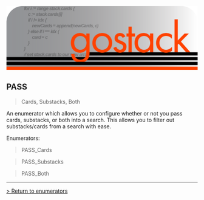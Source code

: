 ![Banner](../../images/gostack_SmallerTransparent.png)

<h2>PASS</h2>

 > Cards, Substacks, Both

An enumerator which allows you to configure whether or not you pass cards, substacks, or both into a search.  This allows you to filter out substacks/cards from a search with ease.

Enumerators:
 > PASS_Cards

 > PASS_Substacks

 > PASS_Both

 ---

 [> Return to enumerators](../enumsAPI.md)